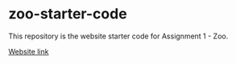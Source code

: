 # zoo-starter-code

This repository is the website starter code for Assignment 1 - Zoo.

[Website link](https://kevinhui98.github.io/zoo/index.html)
